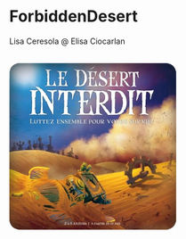 # ForbiddenDesert

Lisa Ceresola @ Elisa Ciocarlan

<br>

<img alt="desert.png" src="./resources/desert.png"/>

<br>